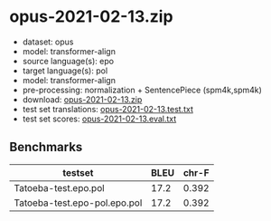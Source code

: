 # opus-2021-02-13.zip

* dataset: opus
* model: transformer-align
* source language(s): epo
* target language(s): pol
* model: transformer-align
* pre-processing: normalization + SentencePiece (spm4k,spm4k)
* download: [opus-2021-02-13.zip](https://object.pouta.csc.fi/Tatoeba-MT-models/epo-pol/opus-2021-02-13.zip)
* test set translations: [opus-2021-02-13.test.txt](https://object.pouta.csc.fi/Tatoeba-MT-models/epo-pol/opus-2021-02-13.test.txt)
* test set scores: [opus-2021-02-13.eval.txt](https://object.pouta.csc.fi/Tatoeba-MT-models/epo-pol/opus-2021-02-13.eval.txt)

## Benchmarks

| testset               | BLEU  | chr-F |
|-----------------------|-------|-------|
| Tatoeba-test.epo.pol 	| 17.2 	| 0.392 |
| Tatoeba-test.epo-pol.epo.pol 	| 17.2 	| 0.392 |

